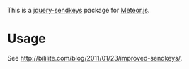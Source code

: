 This is a [jquery-sendkeys](https://github.com/dwachss/bililiteRange) package for [Meteor.js](https://www.meteor.com/).

Usage
=====

See http://bililite.com/blog/2011/01/23/improved-sendkeys/.
